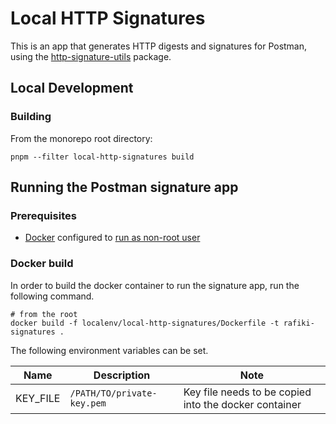 # Local HTTP Signatures

This is an app that generates HTTP digests and signatures for Postman, using the [http-signature-utils](../../../packages/http-signature-utils/) package.

## Local Development

### Building

From the monorepo root directory:

```shell
pnpm --filter local-http-signatures build
```

## Running the Postman signature app

### Prerequisites

- [Docker](https://docs.docker.com/engine/install/) configured to [run as non-root user](https://docs.docker.com/engine/install/linux-postinstall/#manage-docker-as-a-non-root-user)

### Docker build

In order to build the docker container to run the signature app, run the following command.

```shell
# from the root
docker build -f localenv/local-http-signatures/Dockerfile -t rafiki-signatures .
```

The following environment variables can be set.

| Name     | Description                | Note                                                  |
| -------- | -------------------------- | ----------------------------------------------------- |
| KEY_FILE | `/PATH/TO/private-key.pem` | Key file needs to be copied into the docker container |
